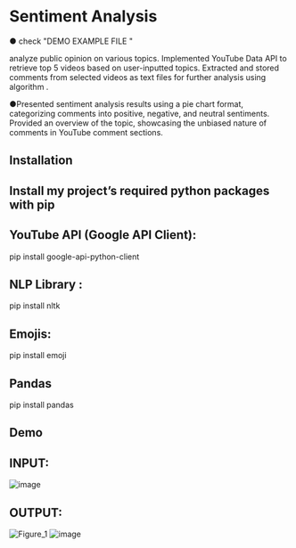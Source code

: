 
# Sentiment Analysis   
● check "DEMO EXAMPLE FILE "

analyze  public opinion on various topics. Implemented 
YouTube Data API to retrieve top 5 videos based on user-inputted topics. Extracted and stored comments 
from selected videos as text files for further analysis using algorithm .
 
●Presented sentiment analysis results using a pie chart format, categorizing comments into positive, negative, and neutral sentiments. Provided an overview of the topic, showcasing the unbiased nature of comments in YouTube comment sections.

## Installation

## Install my project’s required python packages with pip
## YouTube API (Google API Client):
pip install google-api-python-client
## NLP Library :
pip install nltk
## Emojis:
pip install emoji
## Pandas
pip install pandas

    
## Demo
## INPUT:
![image](https://github.com/Samihan23/sentinment-/assets/129836323/11f543e3-b26a-4d64-9c7a-b1cf160d1936)

## OUTPUT:
![Figure_1](https://github.com/Samihan23/sentinment-/assets/129836323/7f9ec1cb-096b-4ee4-bc37-3689a7294bba)
![image](https://github.com/Samihan23/sentinment-/assets/129836323/1a4170db-0665-4b94-821b-101213f5b725)
